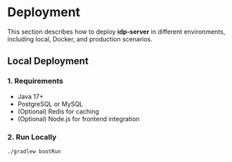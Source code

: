 # Deployment

This section describes how to deploy **idp-server** in different environments, including local, Docker, and production scenarios.

## Local Deployment

### 1. Requirements

- Java 17+
- PostgreSQL or MySQL
- (Optional) Redis for caching
- (Optional) Node.js for frontend integration

### 2. Run Locally

```bash
./gradlew bootRun
```

